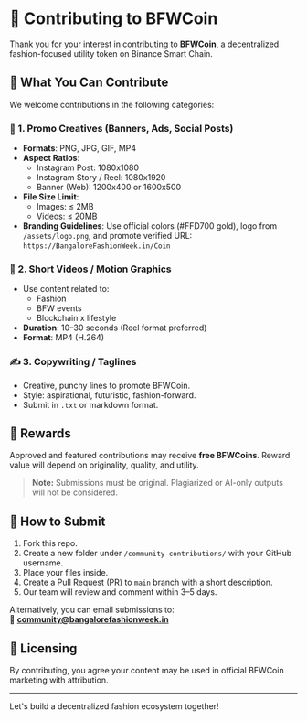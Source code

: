 # 🤝 Contributing to BFWCoin

Thank you for your interest in contributing to **BFWCoin**, a decentralized fashion-focused utility token on Binance Smart Chain.

## 🧵 What You Can Contribute

We welcome contributions in the following categories:

### 📸 1. Promo Creatives (Banners, Ads, Social Posts)
- **Formats**: PNG, JPG, GIF, MP4
- **Aspect Ratios**:
  - Instagram Post: 1080x1080
  - Instagram Story / Reel: 1080x1920
  - Banner (Web): 1200x400 or 1600x500
- **File Size Limit**: 
  - Images: ≤ 2MB  
  - Videos: ≤ 20MB
- **Branding Guidelines**: Use official colors (#FFD700 gold), logo from `/assets/logo.png`, and promote verified URL:  
  `https://BangaloreFashionWeek.in/Coin`

### 🎥 2. Short Videos / Motion Graphics
- Use content related to:
  - Fashion
  - BFW events
  - Blockchain x lifestyle
- **Duration**: 10–30 seconds (Reel format preferred)
- **Format**: MP4 (H.264)

### ✍️ 3. Copywriting / Taglines
- Creative, punchy lines to promote BFWCoin.
- Style: aspirational, futuristic, fashion-forward.
- Submit in `.txt` or markdown format.

## 🎁 Rewards

Approved and featured contributions may receive **free BFWCoins**. Reward value will depend on originality, quality, and utility.

> **Note:** Submissions must be original. Plagiarized or AI-only outputs will not be considered.

## 🚀 How to Submit

1. Fork this repo.
2. Create a new folder under `/community-contributions/` with your GitHub username.
3. Place your files inside.
4. Create a Pull Request (PR) to `main` branch with a short description.
5. Our team will review and comment within 3–5 days.

Alternatively, you can email submissions to:  
📩 **community@bangalorefashionweek.in**

## 🙌 Licensing

By contributing, you agree your content may be used in official BFWCoin marketing with attribution.

---

Let's build a decentralized fashion ecosystem together!

